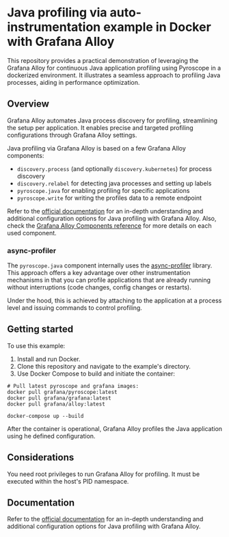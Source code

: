 # Java profiling via auto-instrumentation example in Docker with Grafana Alloy

This repository provides a practical demonstration of leveraging the Grafana Alloy for continuous Java application profiling using Pyroscope in a dockerized environment. It illustrates a seamless approach to profiling Java processes, aiding in performance optimization.

## Overview

Grafana Alloy automates Java process discovery for profiling, streamlining the setup per application. It enables precise and targeted profiling configurations through Grafana Alloy settings.

Java profiling via Grafana Alloy is based on a few Grafana Alloy components:
- `discovery.process` (and optionally `discovery.kubernetes`) for process discovery
- `discovery.relabel` for detecting java processes and setting up labels
- `pyroscope.java` for enabling profiling for specific applications
- `pyroscope.write` for writing the profiles data to a remote endpoint

Refer to the [official documentation](https://grafana.com/docs/pyroscope/latest/configure-client/grafana-alloy/java/) for an in-depth understanding and additional configuration options for Java profiling with Grafana Alloy.
Also, check the [Grafana Alloy Components reference](https://grafana.com/docs/alloy/latest/reference/components/) for more details on each used component.

### async-profiler

The `pyroscope.java` component internally uses the [async-profiler](https://github.com/async-profiler/async-profiler) library.
This approach offers a key advantage over other instrumentation mechanisms in that you can profile applications that are already running without interruptions (code changes, config changes or restarts).

Under the hood, this is achieved by attaching to the application at a process level and issuing commands to control profiling.

## Getting started

To use this example:

1. Install and run Docker.
2. Clone this repository and navigate to the example's directory.
3. Use Docker Compose to build and initiate the container:

```shell
# Pull latest pyroscope and grafana images:
docker pull grafana/pyroscope:latest
docker pull grafana/grafana:latest
docker pull grafana/alloy:latest

docker-compose up --build
```

After the container is operational, Grafana Alloy profiles the Java application using he defined configuration.

## Considerations

You need root privileges to run Grafana Alloy for profiling. It must be executed within the host's PID namespace.

## Documentation

Refer to the [official documentation](https://grafana.com/docs/pyroscope/latest/configure-client/grafana-alloy/java/) for an in-depth understanding and additional configuration options for Java profiling with Grafana Alloy.
